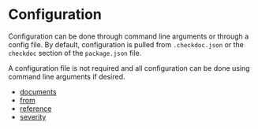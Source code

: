 # Configuration

Configuration can be done through command line arguments or through a config file.
By default, configuration is pulled from `.checkdoc.json` or the `checkdoc` section of the `package.json` file.

A configuration file is not required and all configuration can be done using command line arguments if desired.

* [documents](./Configuration/documents.md)
* [from](./Configuration/from.md)
* [reference](./Configuration/reference.md)
* [severity](./Configuration/severity.md)
